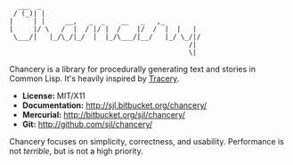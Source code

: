 ```
  ___  _
 / (_)| |
|     | |     __,   _  _    __   _   ,_
|     |/ \   /  |  / |/ |  /    |/  /  |  |   |
 \___/|   |_/\_/|_/  |  |_/\___/|__/   |_/ \_/|/
                                             /|
                                             \|
```

Chancery is a library for procedurally generating text and stories in Common
Lisp.  It's heavily inspired by [Tracery][].

[Tracery]: http://tracery.io/

* **License:** MIT/X11
* **Documentation:** <http://sjl.bitbucket.org/chancery/>
* **Mercurial:** <http://bitbucket.org/sjl/chancery/>
* **Git:** <http://github.com/sjl/chancery/>

Chancery focuses on simplicity, correctness, and usability.  Performance is not
*terrible*, but is not a high priority.
